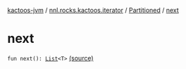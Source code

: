 [kactoos-jvm](../../index.md) / [nnl.rocks.kactoos.iterator](../index.md) / [Partitioned](index.md) / [next](.)

# next

`fun next(): `[`List`](https://kotlinlang.org/api/latest/jvm/stdlib/kotlin.collections/-list/index.html)`<T>` [(source)](https://github.com/neonailol/kactoos/blob/master/kactoos-jvm/src/main/kotlin/nnl/rocks/kactoos/iterator/Partitioned.kt#L47)